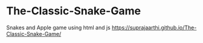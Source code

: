 # The-Classic-Snake-Game
Snakes and Apple game using html and js
https://suprajaarthi.github.io/The-Classic-Snake-Game/
